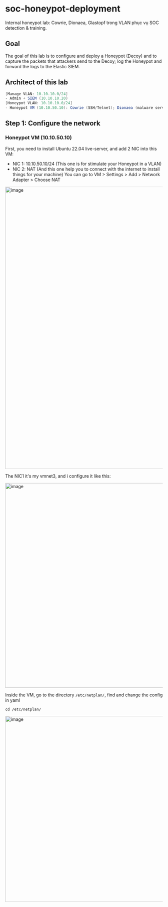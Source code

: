 # soc-honeypot-deployment

Internal honeypot lab: Cowrie, Dionaea, Glastopf trong VLAN phục vụ SOC detection &amp; training.

## Goal

The goal of this lab is to configure and deploy a Honeypot (Decoy) and to capture the packets that attackers send to the Decoy; log the Honeypot and forward the logs to the Elastic SIEM.
## Architect of this lab

```java
[Manage VLAN: 10.10.10.0/24]
- Admin + SIEM (10.10.10.20)
[Honeypot VLAN: 10.10.10.0/24]
- Honeypot VM (10.10.50.10): Cowrie (SSH/Telnet); Dionaea (malware services); Glastopf (Web)
```
## Step 1: Configure the network
### Honeypot VM (10.10.50.10)
First, you need to install Ubuntu 22.04 live-server, and add 2 NIC into this VM: 
- NIC 1: 10.10.50.10/24 (This one is for stimulate your Honeypot in a VLAN) 
- NIC 2: NAT (And this one help you to connect with the internet to install things for your machine)
You can go to VM > Settings > Add > Network Adapter > Choose NAT

<img width="889" height="900" alt="image" src="https://github.com/user-attachments/assets/fc475c64-8947-4ac7-9328-149a138ad101" />

The NIC1 it's my vmnet3, and i configure it like this:

<img width="694" height="653" alt="image" src="https://github.com/user-attachments/assets/0f2260fe-1e02-4d18-850b-6cc08e7939a8" />

Inside the VM, go to the directory `/etc/netplan/`, find and change the config in yaml
```
cd /etc/netplan/
```
<img width="795" height="593" alt="image" src="https://github.com/user-attachments/assets/b80e7942-b8ff-4041-861d-54e6409b1ff3" />

